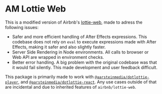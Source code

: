 # AM Lottie Web
This is a modified version of Airbnb's [lottie-web](https://github.com/airbnb/lottie-web), made to adress the following issues:
- Safer and more efficient handling of After Effects expressions. This codebase does not rely on `eval` to execute expressions made with After Effects, making it safer and also slightly faster.
- Server Side Rendering in Node environments. All calls to browser or Web API are wrapped in environment checks.
- Better error handling. A big problem with the original codebase was that it would fail silently. This made development and user feedback difficult.

This package is primarily made to work with [`@aarsteinmedia/dotlottie-player`](https://www.npmjs.com/package/@aarsteinmedia/dotlottie-player), and [`@aarsteinmedia/dotlottie-react`](https://www.npmjs.com/package/@aarsteinmedia/dotlottie-react). Any use cases outside of that are incidental and due to inherited features of `airbnb/lottie-web`.